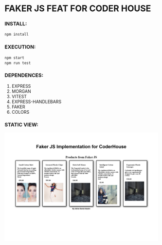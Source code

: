 # **FAKER JS FEAT FOR CODER HOUSE**



### INSTALL:

```bash
npm install
```

### EXECUTION:

```bash
npm start
npm run test
```



### DEPENDENCES:

1. EXPRESS
2. MORGAN
3. VITEST
4. EXPRESS-HANDLEBARS
5. FAKER
6. COLORS

### STATIC VIEW:
![Alt text](Faker%20JS_page-0001.jpg)

